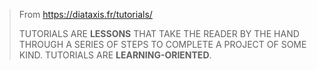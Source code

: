 > From https://diataxis.fr/tutorials/
>
> TUTORIALS ARE **LESSONS** THAT TAKE THE READER BY THE HAND THROUGH A SERIES OF STEPS TO COMPLETE A PROJECT OF SOME KIND. TUTORIALS ARE **LEARNING-ORIENTED**.